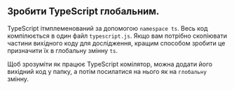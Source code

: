 ## Зробити TypeScript глобальним.

TypeScript ітмплеменований за допомогою `namespace ts`. Весь код компілюється в один файл `typescript.js`.
Якщо вам потрібно скопіювати частини вихідного коду для дослідження, кращим способом зробити це   призначити їх в глобальну змінну `ts`.

Щоб зрозуміти як працює TypeScript комілятор, можна додати його вихідний код у папку, а потім посилатися на нього як на `глобальну` змінну.


